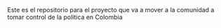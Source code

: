 Este es el repositorio para el proyecto que va a mover a la comunidad a tomar control de la politica en Colombia